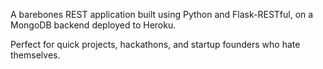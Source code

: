 A barebones REST application built using Python and Flask-RESTful, on a MongoDB backend deployed to Heroku. 

Perfect for quick projects, hackathons, and startup founders who hate themselves.
